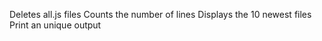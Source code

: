 Deletes all.js files
Counts the number of lines
Displays the 10 newest files
Print an unique output
